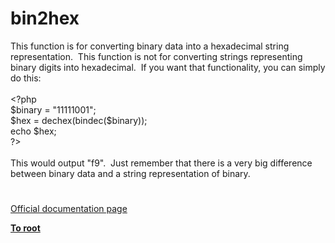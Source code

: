 # bin2hex




<div class="phpcode"><span class="html">
This function is for converting binary data into a hexadecimal string representation.&#xA0; This function is not for converting strings representing binary digits into hexadecimal.&#xA0; If you want that functionality, you can simply do this:<br><br><span class="default">&lt;?php<br>$binary </span><span class="keyword">= </span><span class="string">&quot;11111001&quot;</span><span class="keyword">;<br></span><span class="default">$hex </span><span class="keyword">= </span><span class="default">dechex</span><span class="keyword">(</span><span class="default">bindec</span><span class="keyword">(</span><span class="default">$binary</span><span class="keyword">));<br>echo </span><span class="default">$hex</span><span class="keyword">;<br></span><span class="default">?&gt;<br></span><br>This would output &quot;f9&quot;.&#xA0; Just remember that there is a very big difference between binary data and a string representation of binary.</span>
</div>
  

#

[Official documentation page](https://www.php.net/manual/en/function.bin2hex.php)

**[To root](/README.md)**
